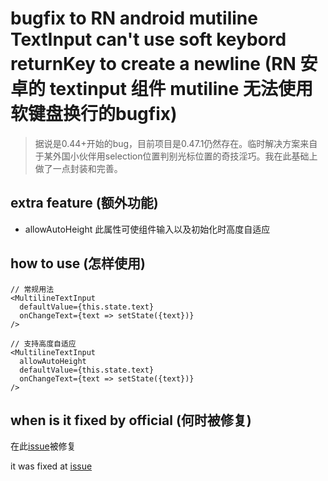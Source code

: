 # bugfix to RN android mutiline TextInput  can't use soft keybord returnKey to create a newline (RN 安卓的 textinput 组件 mutiline 无法使用软键盘换行的bugfix)
> 据说是0.44+开始的bug，目前项目是0.47.1仍然存在。临时解决方案来自于某外国小伙伴用selection位置判别光标位置的奇技淫巧。我在此基础上做了一点封装和完善。

## extra feature (额外功能)

- allowAutoHeight 此属性可使组件输入以及初始化时高度自适应

## how to use (怎样使用)

```
// 常规用法
<MultilineTextInput
  defaultValue={this.state.text}
  onChangeText={text => setState({text})}
/>

// 支持高度自适应
<MultilineTextInput
  allowAutoHeight
  defaultValue={this.state.text}
  onChangeText={text => setState({text})}
/>
```


## when is it fixed by official (何时被修复)


在此[issue](https://github.com/facebook/react-native/issues/12717)被修复

it was fixed at [issue](https://github.com/facebook/react-native/issues/12717)




